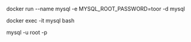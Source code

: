 docker run --name mysql -e MYSQL_ROOT_PASSWORD=toor -d mysql

docker exec -it mysql bash

mysql -u root -p

